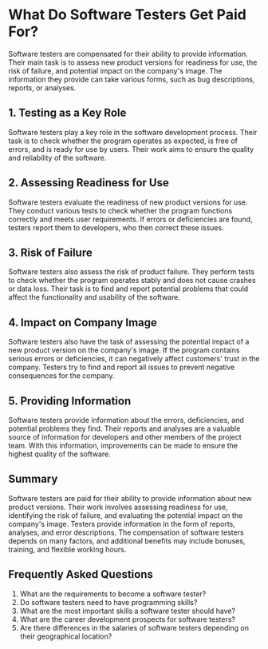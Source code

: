 # What Do Software Testers Get Paid For?

Software testers are compensated for their ability to provide information. Their main task is to assess new product versions for readiness for use, the risk of failure, and potential impact on the company's image. The information they provide can take various forms, such as bug descriptions, reports, or analyses.

## 1. Testing as a Key Role

Software testers play a key role in the software development process. Their task is to check whether the program operates as expected, is free of errors, and is ready for use by users. Their work aims to ensure the quality and reliability of the software.

## 2. Assessing Readiness for Use

Software testers evaluate the readiness of new product versions for use. They conduct various tests to check whether the program functions correctly and meets user requirements. If errors or deficiencies are found, testers report them to developers, who then correct these issues.

## 3. Risk of Failure

Software testers also assess the risk of product failure. They perform tests to check whether the program operates stably and does not cause crashes or data loss. Their task is to find and report potential problems that could affect the functionality and usability of the software.

## 4. Impact on Company Image

Software testers also have the task of assessing the potential impact of a new product version on the company's image. If the program contains serious errors or deficiencies, it can negatively affect customers' trust in the company. Testers try to find and report all issues to prevent negative consequences for the company.

## 5. Providing Information

Software testers provide information about the errors, deficiencies, and potential problems they find. Their reports and analyses are a valuable source of information for developers and other members of the project team. With this information, improvements can be made to ensure the highest quality of the software.

## Summary

Software testers are paid for their ability to provide information about new product versions. Their work involves assessing readiness for use, identifying the risk of failure, and evaluating the potential impact on the company's image. Testers provide information in the form of reports, analyses, and error descriptions. The compensation of software testers depends on many factors, and additional benefits may include bonuses, training, and flexible working hours.

## Frequently Asked Questions

1. What are the requirements to become a software tester?
2. Do software testers need to have programming skills?
3. What are the most important skills a software tester should have?
4. What are the career development prospects for software testers?
5. Are there differences in the salaries of software testers depending on their geographical location?
